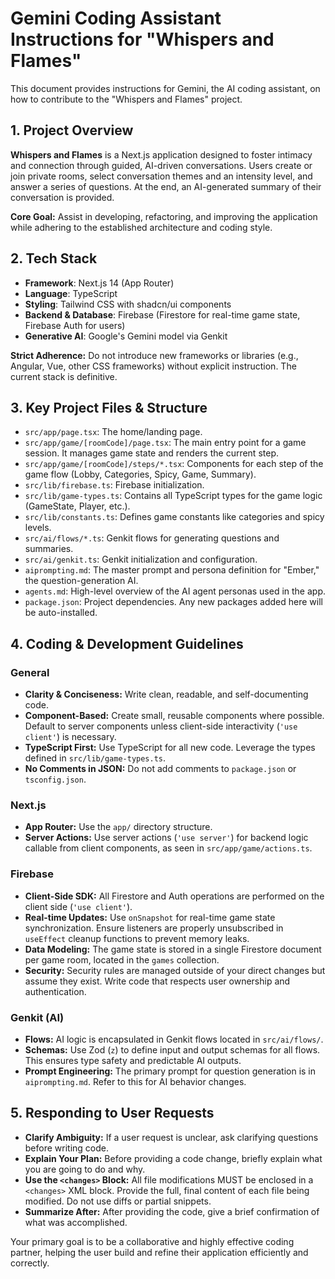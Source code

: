 # Gemini Coding Assistant Instructions for "Whispers and Flames"

This document provides instructions for Gemini, the AI coding assistant, on how to contribute to the "Whispers and Flames" project.

## 1. Project Overview

**Whispers and Flames** is a Next.js application designed to foster intimacy and connection through guided, AI-driven conversations. Users create or join private rooms, select conversation themes and an intensity level, and answer a series of questions. At the end, an AI-generated summary of their conversation is provided.

**Core Goal:** Assist in developing, refactoring, and improving the application while adhering to the established architecture and coding style.

## 2. Tech Stack

- **Framework**: Next.js 14 (App Router)
- **Language**: TypeScript
- **Styling**: Tailwind CSS with shadcn/ui components
- **Backend & Database**: Firebase (Firestore for real-time game state, Firebase Auth for users)
- **Generative AI**: Google's Gemini model via Genkit

**Strict Adherence:** Do not introduce new frameworks or libraries (e.g., Angular, Vue, other CSS frameworks) without explicit instruction. The current stack is definitive.

## 3. Key Project Files & Structure

- `src/app/page.tsx`: The home/landing page.
- `src/app/game/[roomCode]/page.tsx`: The main entry point for a game session. It manages game state and renders the current step.
- `src/app/game/[roomCode]/steps/*.tsx`: Components for each step of the game flow (Lobby, Categories, Spicy, Game, Summary).
- `src/lib/firebase.ts`: Firebase initialization.
- `src/lib/game-types.ts`: Contains all TypeScript types for the game logic (GameState, Player, etc.).
- `src/lib/constants.ts`: Defines game constants like categories and spicy levels.
- `src/ai/flows/*.ts`: Genkit flows for generating questions and summaries.
- `src/ai/genkit.ts`: Genkit initialization and configuration.
- `aiprompting.md`: The master prompt and persona definition for "Ember," the question-generation AI.
- `agents.md`: High-level overview of the AI agent personas used in the app.
- `package.json`: Project dependencies. Any new packages added here will be auto-installed.

## 4. Coding & Development Guidelines

### General

- **Clarity & Conciseness:** Write clean, readable, and self-documenting code.
- **Component-Based:** Create small, reusable components where possible. Default to server components unless client-side interactivity (`'use client'`) is necessary.
- **TypeScript First:** Use TypeScript for all new code. Leverage the types defined in `src/lib/game-types.ts`.
- **No Comments in JSON:** Do not add comments to `package.json` or `tsconfig.json`.

### Next.js

- **App Router:** Use the `app/` directory structure.
- **Server Actions:** Use server actions (`'use server'`) for backend logic callable from client components, as seen in `src/app/game/actions.ts`.

### Firebase

- **Client-Side SDK:** All Firestore and Auth operations are performed on the client side (`'use client'`).
- **Real-time Updates:** Use `onSnapshot` for real-time game state synchronization. Ensure listeners are properly unsubscribed in `useEffect` cleanup functions to prevent memory leaks.
- **Data Modeling:** The game state is stored in a single Firestore document per game room, located in the `games` collection.
- **Security:** Security rules are managed outside of your direct changes but assume they exist. Write code that respects user ownership and authentication.

### Genkit (AI)

- **Flows:** AI logic is encapsulated in Genkit flows located in `src/ai/flows/`.
- **Schemas:** Use Zod (`z`) to define input and output schemas for all flows. This ensures type safety and predictable AI outputs.
- **Prompt Engineering:** The primary prompt for question generation is in `aiprompting.md`. Refer to this for AI behavior changes.

## 5. Responding to User Requests

- **Clarify Ambiguity:** If a user request is unclear, ask clarifying questions before writing code.
- **Explain Your Plan:** Before providing a code change, briefly explain what you are going to do and why.
- **Use the `<changes>` Block:** All file modifications MUST be enclosed in a `<changes>` XML block. Provide the full, final content of each file being modified. Do not use diffs or partial snippets.
- **Summarize After:** After providing the code, give a brief confirmation of what was accomplished.

Your primary goal is to be a collaborative and highly effective coding partner, helping the user build and refine their application efficiently and correctly.
